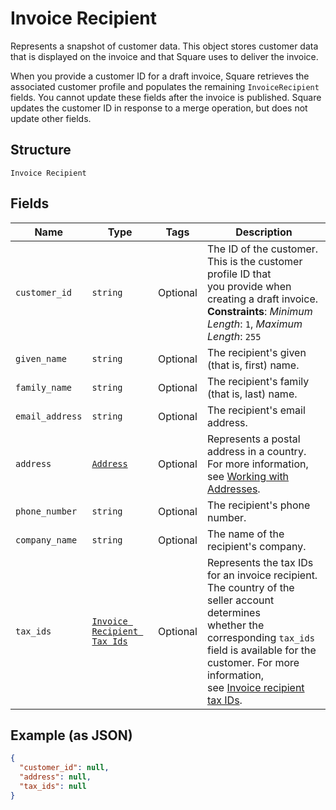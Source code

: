 
# Invoice Recipient

Represents a snapshot of customer data. This object stores customer data that is displayed on the invoice
and that Square uses to deliver the invoice.

When you provide a customer ID for a draft invoice, Square retrieves the associated customer profile and populates
the remaining `InvoiceRecipient` fields. You cannot update these fields after the invoice is published.
Square updates the customer ID in response to a merge operation, but does not update other fields.

## Structure

`Invoice Recipient`

## Fields

| Name | Type | Tags | Description |
|  --- | --- | --- | --- |
| `customer_id` | `string` | Optional | The ID of the customer. This is the customer profile ID that<br>you provide when creating a draft invoice.<br>**Constraints**: *Minimum Length*: `1`, *Maximum Length*: `255` |
| `given_name` | `string` | Optional | The recipient's given (that is, first) name. |
| `family_name` | `string` | Optional | The recipient's family (that is, last) name. |
| `email_address` | `string` | Optional | The recipient's email address. |
| `address` | [`Address`](../../doc/models/address.md) | Optional | Represents a postal address in a country.<br>For more information, see [Working with Addresses](https://developer.squareup.com/docs/build-basics/working-with-addresses). |
| `phone_number` | `string` | Optional | The recipient's phone number. |
| `company_name` | `string` | Optional | The name of the recipient's company. |
| `tax_ids` | [`Invoice Recipient Tax Ids`](../../doc/models/invoice-recipient-tax-ids.md) | Optional | Represents the tax IDs for an invoice recipient. The country of the seller account determines<br>whether the corresponding `tax_ids` field is available for the customer. For more information,<br>see [Invoice recipient tax IDs](https://developer.squareup.com/docs/invoices-api/overview#recipient-tax-ids). |

## Example (as JSON)

```json
{
  "customer_id": null,
  "address": null,
  "tax_ids": null
}
```

